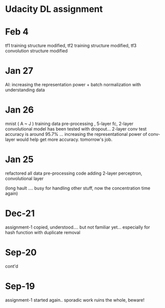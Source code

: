 # Udacity DL assignment

# Feb 4

tf1 training structure modified, tf2 training structure modified, tf3 convolution structure modified 

# Jan 27

AI: increasing the representation power + batch normalization with understanding data

# Jan 26

mnist ( A ~ J ) training data pre-processing , 5-layer fc, 2-layer convolutional model has been tested with dropout...       2-layer conv test accuracy is around 95.7% ...  increasing the representational power of conv-layer would help get more accuracy. tomorrow's job.


# Jan 25

refactored all data pre-processing code
adding 2-layer perceptron, convolutional layer

(long hault .... busy for handling other stuff, now the concentration time again)

# Dec-21

assignment-1 copied, understood.... but not familiar yet... especially for hash function with duplicate removal

# Sep-20

cont'd


# Sep-19

assignment-1 started again.. sporadic work ruins the whole, beware!

